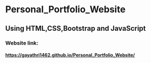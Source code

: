 # Personal_Portfolio_Website
## Using HTML,CSS,Bootstrap and JavaScript
### Website link:
#### https://gayathri1462.github.io/Personal_Portfolio_Website/
